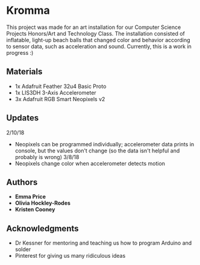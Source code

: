 # Kromma

This project was made for an art installation for our Computer Science Projects Honors/Art and Technology Class. The installation consisted of inflatable, light-up beach balls that changed color and behavior according to sensor data, such as acceleration and sound. Currently, this is a work in progress :)

## Materials
* 1x Adafruit Feather 32u4 Basic Proto
* 1x LIS3DH 3-Axis Accelerometer
* 3x Adafruit RGB Smart Neopixels v2

## Updates
2/10/18
* Neopixels can be programmed individually; accelerometer data prints in console, but the values don't change (so the data isn't helpful and probably is wrong)
3/8/18
* Neopixels change color when accelerometer detects motion

## Authors

* **Emma Price**
* **Olivia Hockley-Rodes**
* **Kristen Cooney**

## Acknowledgments

* Dr Kessner for mentoring and teaching us how to program Arduino and solder
* Pinterest for giving us many ridiculous ideas



